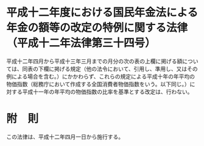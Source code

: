 # 平成十二年度における国民年金法による年金の額等の改定の特例に関する法律（平成十二年法律第三十四号）
平成十二年四月から平成十三年三月までの月分の次の表の上欄に掲げる額については、同表の下欄に掲げる規定（他の法令において、引用し、準用し、又はその例による場合を含む。）にかかわらず、これらの規定による平成十年の年平均の物価指数（総務庁において作成する全国消費者物価指数をいう。以下同じ。）に対する平成十一年の年平均の物価指数の比率を基準とする改定は、行わない。
# 附　則
この法律は、平成十二年四月一日から施行する。
